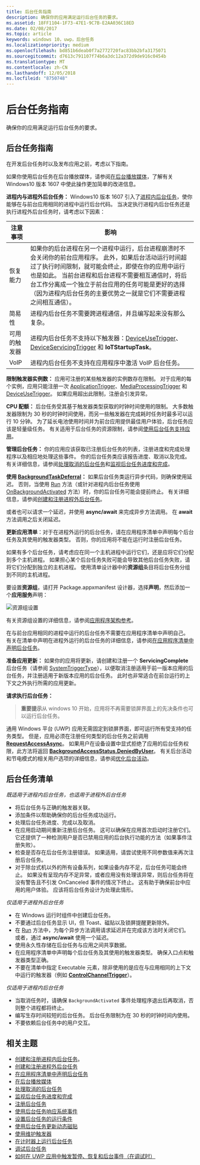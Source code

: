 ```yaml
---
title: 后台任务指南
description: 确保你的应用满足运行后台任务的要求。
ms.assetid: 18FF1104-1F73-47E1-9C7B-E2AA036C18ED
ms.date: 02/08/2017
ms.topic: article
keywords: windows 10，uwp，后台任务
ms.localizationpriority: medium
ms.openlocfilehash: bd851b6deab0f7a2772720fac83bb2bfa3175071
ms.sourcegitcommit: d7613c791107f74b6a3dc12a372d9de916c0454b
ms.translationtype: MT
ms.contentlocale: zh-CN
ms.lasthandoff: 12/05/2018
ms.locfileid: "8750748"
---
```

# <a name="guidelines-for-background-tasks"></a>后台任务指南


确保你的应用满足运行后台任务的要求。

## <a name="background-task-guidance"></a>后台任务指南

在开发后台任务时以及发布应用之前，考虑以下指南。

如果你使用后台任务在后台播放媒体，请参阅[在后台播放媒体](https://msdn.microsoft.com/windows/uwp/audio-video-camera/background-audio)，了解有关 Windows10 版本 1607 中使此操作更加简单的改进信息。


  **进程内与进程外后台任务：** Windows10 版本 1607 引入了[进程内后台任务](create-and-register-an-inproc-background-task.md)，使你能够在与前台应用相同的进程中运行后台代码。 当决定执行进程内后台任务还是执行进程外后台任务时，请考虑以下因素：

|注意事项 | 影响 |
|--------------|--------|
|恢复能力   | 如果你的后台进程在另一个进程中运行，后台进程崩溃时不会关闭你的前台应用程序。 此外，如果后台活动运行时间超过了执行时间限制，就可能会终止，即使在你的应用中运行也是如此。 当前台进程和后台进程不需要相互通信时，将后台工作分离成一个独立于前台应用的任务可能是更好的选择（因为进程内后台任务的主要优势之一就是它们不需要进程之间相互通信）。 |
|简易性    | 进程内后台任务不需要跨进程通信，并且编写起来没有那么复杂。  |
|可用的触发器 | 进程内后台任务不支持以下触发器：[DeviceUseTrigger](https://msdn.microsoft.com/library/windows/apps/windows.applicationmodel.background.deviceusetrigger.aspx?f=255&MSPPError=-2147217396)、[DeviceServicingTrigger](https://msdn.microsoft.com/library/windows/apps/windows.applicationmodel.background.deviceservicingtrigger.aspx) 和 **IoTStartupTask**。 |
|VoIP | 进程内后台任务不支持在应用程序中激活 VoIP 后台任务。 |  

**限制触发器实例数：** 应用可注册的某些触发器的实例数存在限制。 对于应用的每个实例，应用只能注册一次 [ApplicationTrigger](https://docs.microsoft.com/uwp/api/Windows.ApplicationModel.Background.ApplicationTrigger)、[MediaProcessingTrigger](https://docs.microsoft.com/uwp/api/windows.applicationmodel.background.mediaprocessingtrigger) 和 [DeviceUseTrigger](https://msdn.microsoft.com/library/windows/apps/windows.applicationmodel.background.deviceusetrigger.aspx?f=255&MSPPError=-2147217396)。 如果应用超出此限制，注册会引发异常。

**CPU 配额：** 后台任务受其基于触发器类型获取的时钟时间使用的限制。 大多数触发器限制为 30 秒的时钟时间使用，而另一些触发器在完成耗时任务时最多可以运行 10 分钟。 为了延长电池使用时间并为前台应用提供最佳用户体验，后台任务应该是轻量级任务。 有关适用于后台任务的资源限制，请参阅[使用后台任务支持应用](support-your-app-with-background-tasks.md)。

**管理后台任务：** 你的应用应该获取已注册后台任务的列表，注册进度和完成处理程序以及相应地处理这些事件。 你的后台任务类应该报告进度、取消以及完成。 有关详细信息，请参阅[处理取消的后台任务](handle-a-cancelled-background-task.md)和[监视后台任务进度和完成](monitor-background-task-progress-and-completion.md)。

**使用 [BackgroundTaskDeferral](https://msdn.microsoft.com/library/windows/apps/hh700499)：** 如果后台任务类运行异步代码，则确保使用延迟。 否则，当使用 [Run](https://msdn.microsoft.com/library/windows/apps/windows.applicationmodel.background.ibackgroundtask.run.aspx) 方法（或针对进程内后台任务使用 [OnBackgroundActivated](https://msdn.microsoft.com/library/windows/apps/windows.ui.xaml.application.onbackgroundactivated.aspx) 方法）时，你的后台任务可能会提前终止。 有关详细信息，请参阅[创建和注册进程外后台任务](create-and-register-a-background-task.md)。

或者也可以请求一个延迟，并使用 **async/await** 来完成异步方法调用。 在 **await** 方法调用之后关闭延迟。

**更新应用清单**：对于在进程外运行的后台任务，请在应用程序清单中声明每个后台任务及其使用的触发器类型。 否则，你的应用将不能在运行时注册后台任务。

如果有多个后台任务，请考虑应在同一个主机进程中运行它们，还是应将它们分配到多个主机进程。 如果担心某个后台任务失败可能会导致其他后台任务失败，请将它们分配到独立的主机进程。  使用清单设计器中的**资源组**条目将后台任务分组到不同的主机进程。 

要设置**资源组**，请打开 Package.appxmanifest 设计器，选择**声明**，然后添加一个**应用服务**声明：

![资源组设置](images/resourcegroup.png)

有关资源组设置的详细信息，请参阅[应用程序架构参考](https://docs.microsoft.com/uwp/schemas/appxpackage/uapmanifestschema/element-application)。

在与前台应用相同的进程中运行的后台任务不需要在应用程序清单中声明自己。 有关在清单中声明在进程外运行的后台任务的详细信息，请参阅[在应用程序清单中声明后台任务](declare-background-tasks-in-the-application-manifest.md)。

**准备应用更新：** 如果你的应用将更新，请创建和注册一个 **ServicingComplete** 后台任务（请参阅 [SystemTriggerType](https://msdn.microsoft.com/library/windows/apps/br224839)），以便取消注册适用于前一版本应用的后台任务，并注册适用于新版本应用的后台任务。 此时也非常适合在前台运行的上下文之外执行所需的应用更新。

**请求执行后台任务：**

> **重要提示**从 windows 10 开始，应用将不再需要锁屏界面上的先决条件也可以运行后台任务。

通用 Windows 平台 (UWP) 应用无需固定到锁屏界面，即可运行所有受支持的任务类型。 但是，应用必须在注册任何类型的后台任务之前调用 [**RequestAccessAsync**](https://msdn.microsoft.com/library/windows/apps/hh700485)。 如果用户在设备设置中显式拒绝了应用的后台任务权限，此方法将返回 [**BackgroundAccessStatus.DeniedByUser**](https://msdn.microsoft.com/library/windows/apps/hh700439)。 有关后台活动和节电模式的相关用户选项的详细信息，请参阅[优化后台活动](https://docs.microsoft.com/windows/uwp/debug-test-perf/optimize-background-activity)。 
## <a name="background-task-checklist"></a>后台任务清单

*既适用于进程内后台任务，也适用于进程外后台任务*

-   将后台任务与正确的触发器关联。
-   添加条件以帮助确保你的后台任务成功运行。
-   处理后台任务进度、完成以及取消。
-   在应用启动期间重新注册后台任务。 这可以确保在应用首次启动时注册它们。 它还提供了一种检测用户是否已禁用应用的后台执行功能的方法（如果事件注册失败）。
-   检查是否存在后台任务注册错误。 如果适用，请尝试使用不同参数值来再次注册后台任务。
-   对于除台式机以外的所有设备系列，如果设备内存不足，后台任务可能会终止。 如果没有呈现内存不足异常，或者应用没有处理该异常，则后台任务将在没有警告且不引发 OnCanceled 事件的情况下终止。 这有助于确保前台中应用的用户体验。 应该将后台任务设计为处理此情形。

*仅适用于进程外后台任务*

-   在 Windows 运行时组件中创建后台任务。
-   不要通过后台任务显示 UI，但 Toast、磁贴以及锁屏提醒更新除外。
-   在 [Run](https://msdn.microsoft.com/library/windows/apps/windows.applicationmodel.background.ibackgroundtask.run.aspx) 方法中，为每个异步方法调用请求延迟并在完成该方法时关闭它们。 或者，通过 **async/await** 使用一个延迟。
-   使用永久性存储在后台任务与应用之间共享数据。
-   在应用程序清单中声明每个后台任务及其使用的触发器类型。 确保入口点和触发器类型正确。
-   不要在清单中指定 Executable 元素，除非使用的是应在与应用相同的上下文中运行的触发器（例如 [**ControlChannelTrigger**](https://msdn.microsoft.com/library/windows/apps/hh701032)）。

*仅适用于进程内后台任务*

- 当取消任务时，请确保 `BackgroundActivated` 事件处理程序退出后再取消，否则整个进程都将终止。
-   编写生存时间较短的后台任务。 后台任务限制为在 30 秒的时钟时间内使用。
-   不要依赖后台任务中的用户交互。

## <a name="related-topics"></a>相关主题

* [创建和注册进程内后台任务](create-and-register-an-inproc-background-task.md)。
* [创建和注册进程外后台任务](create-and-register-a-background-task.md)
* [在应用程序清单中声明后台任务](declare-background-tasks-in-the-application-manifest.md)
* [在后台播放媒体](https://msdn.microsoft.com/windows/uwp/audio-video-camera/background-audio)
* [处理取消的后台任务](handle-a-cancelled-background-task.md)
* [监视后台任务进度和完成](monitor-background-task-progress-and-completion.md)
* [注册后台任务](register-a-background-task.md)
* [使用后台任务响应系统事件](respond-to-system-events-with-background-tasks.md)
* [设置后台任务的运行条件](set-conditions-for-running-a-background-task.md)
* [使用后台任务更新动态磁贴](update-a-live-tile-from-a-background-task.md)
* [使用维护触发器](use-a-maintenance-trigger.md)
* [在计时器上运行后台任务](run-a-background-task-on-a-timer-.md)
* [调试后台任务](debug-a-background-task.md)
* [如何在 UWP 应用中触发暂停、恢复和后台事件（在调试时）](http://go.microsoft.com/fwlink/p/?linkid=254345)

 

 
